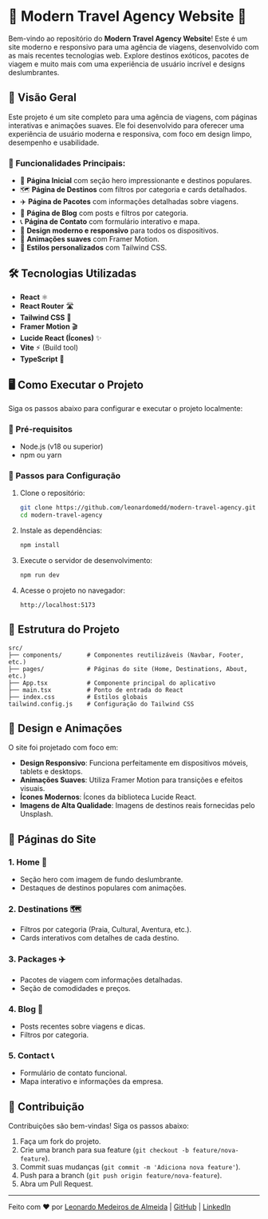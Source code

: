# 🌴 Modern Travel Agency Website 🛫

Bem-vindo ao repositório do **Modern Travel Agency Website**! Este é um site moderno e responsivo para uma agência de viagens, desenvolvido com as mais recentes tecnologias web. Explore destinos exóticos, pacotes de viagem e muito mais com uma experiência de usuário incrível e designs deslumbrantes.

## 🚀 Visão Geral

Este projeto é um site completo para uma agência de viagens, com páginas interativas e animações suaves. Ele foi desenvolvido para oferecer uma experiência de usuário moderna e responsiva, com foco em design limpo, desempenho e usabilidade.

### 📌 Funcionalidades Principais:

- 🌟 **Página Inicial** com seção hero impressionante e destinos populares.
- 🗺️ **Página de Destinos** com filtros por categoria e cards detalhados.
- ✈️ **Página de Pacotes** com informações detalhadas sobre viagens.
- 📰 **Página de Blog** com posts e filtros por categoria.
- 📞 **Página de Contato** com formulário interativo e mapa.
- 🎨 **Design moderno e responsivo** para todos os dispositivos.
- 🚀 **Animações suaves** com Framer Motion.
- 🎨 **Estilos personalizados** com Tailwind CSS.

## 🛠️ Tecnologias Utilizadas

- **React** ⚛️
- **React Router** 🛣️
- **Tailwind CSS** 🎨
- **Framer Motion** 🎬
- **Lucide React (Ícones)** ✨
- **Vite** ⚡ (Build tool)
- **TypeScript** 📜

## 🖥️ Como Executar o Projeto

Siga os passos abaixo para configurar e executar o projeto localmente:

### 📌 Pré-requisitos

- Node.js (v18 ou superior)
- npm ou yarn

### 📌 Passos para Configuração

1. Clone o repositório:

   ```bash
   git clone https://github.com/leonardomedd/modern-travel-agency.git
   cd modern-travel-agency
   ```

2. Instale as dependências:

   ```bash
   npm install
   ```

3. Execute o servidor de desenvolvimento:

   ```bash
   npm run dev
   ```

4. Acesse o projeto no navegador:

   ```
   http://localhost:5173
   ```

## 📂 Estrutura do Projeto

```
src/
├── components/       # Componentes reutilizáveis (Navbar, Footer, etc.)
├── pages/            # Páginas do site (Home, Destinations, About, etc.)
├── App.tsx           # Componente principal do aplicativo
├── main.tsx          # Ponto de entrada do React
├── index.css         # Estilos globais
tailwind.config.js    # Configuração do Tailwind CSS
```

## 🎨 Design e Animações

O site foi projetado com foco em:

- **Design Responsivo**: Funciona perfeitamente em dispositivos móveis, tablets e desktops.
- **Animações Suaves**: Utiliza Framer Motion para transições e efeitos visuais.
- **Ícones Modernos**: Ícones da biblioteca Lucide React.
- **Imagens de Alta Qualidade**: Imagens de destinos reais fornecidas pelo Unsplash.

## 📝 Páginas do Site

### 1. Home 🏡
- Seção hero com imagem de fundo deslumbrante.
- Destaques de destinos populares com animações.

### 2. Destinations 🗺️
- Filtros por categoria (Praia, Cultural, Aventura, etc.).
- Cards interativos com detalhes de cada destino.

### 3. Packages ✈️
- Pacotes de viagem com informações detalhadas.
- Seção de comodidades e preços.

### 4. Blog 📰
- Posts recentes sobre viagens e dicas.
- Filtros por categoria.

### 5. Contact 📞
- Formulário de contato funcional.
- Mapa interativo e informações da empresa.

## 🤝 Contribuição

Contribuições são bem-vindas! Siga os passos abaixo:

1. Faça um fork do projeto.
2. Crie uma branch para sua feature (`git checkout -b feature/nova-feature`).
3. Commit suas mudanças (`git commit -m 'Adiciona nova feature'`).
4. Push para a branch (`git push origin feature/nova-feature`).
5. Abra um Pull Request.

---

Feito com ❤️ por [Leonardo Medeiros de Almeida](https://github.com/leonardomedd) | [GitHub](https://github.com/leonardomedd) | [LinkedIn](https://www.linkedin.com/in/leonardo-medeiros-de-almeida-996302254/)
